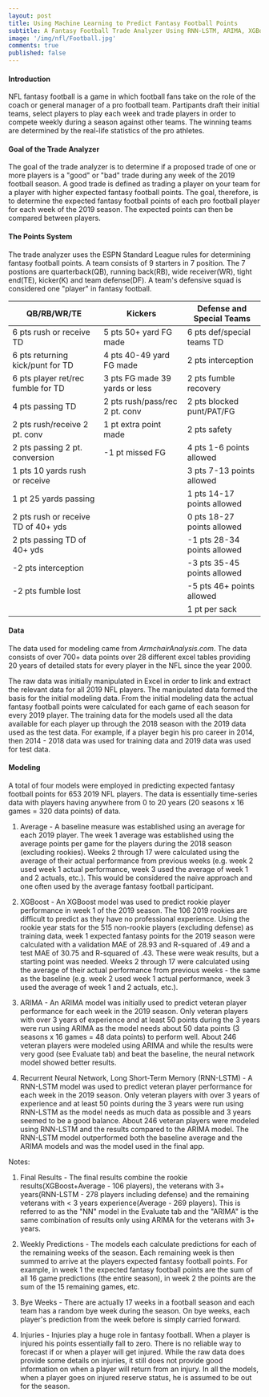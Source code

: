 ```yaml
---
layout: post
title: Using Machine Learning to Predict Fantasy Football Points
subtitle: A Fantasy Football Trade Analyzer Using RNN-LSTM, ARIMA, XGBoost and Dash
image: '/img/nfl/Football.jpg'
comments: true
published: false
---
```


#### Introduction

NFL fantasy football is a game in which football fans take on the role of the coach or general manager
of a pro football team.  Partipants draft their initial teams, select players to play each week and trade players
in order to compete weekly during a season against other teams.  The winning teams are determined by the
real-life statistics of the pro athletes.

#### Goal of the Trade Analyzer

The goal of the trade analyzer is to determine if a proposed trade of one or more players is a "good"
or "bad" trade during any week of the 2019 football season.  A good trade is defined as trading a player
on your team for a player with higher expected fantasy football points.  The goal, therefore, is to determine
the expected fantasy football points of each pro football player for each week of the 2019 season.  The expected
points can then be compared between players.

#### The Points System

The trade analyzer uses the ESPN Standard League rules for determining fantasy football points.
A team consists of 9 starters in 7 position.  The 7 postions are quarterback(QB), running back(RB),
wide receiver(WR), tight end(TE), kicker(K) and team defense(DF).  A team's defensive squad is
considered one "player" in fantasy football.

| QB/RB/WR/TE                          | Kickers                         | Defense and Special Teams |
| -------------------------------------|---------------------------------|---------------------------|
|6 pts rush or receive TD              |5 pts 50+ yard FG made           |6 pts def/special teams TD |
|6 pts returning kick/punt for TD      |4 pts 40-49 yard FG made         |2 pts interception         |
|6 pts player ret/rec fumble for TD    |3 pts FG made 39 yards or less   |2 pts fumble recovery      |
|4 pts passing TD                      |2 pts rush/pass/rec 2 pt. conv   |2 pts blocked punt/PAT/FG  |
|2 pts rush/receive 2 pt. conv         |1 pt extra point made            |2 pts safety               |
|2 pts passing 2 pt. conversion        |-1 pt missed FG                  |4 pts 1-6 points allowed   |
|1 pts 10 yards rush or receive        |                                 |3 pts 7-13 points allowed  |
|1 pt 25 yards passing                 |                                 |1 pts 14-17 points allowed |
|2 pts rush or receive TD of 40+ yds   |                                 |0 pts 18-27 points allowed |
|2 pts passing TD of 40+ yds           |                                 |-1 pts 28-34 points allowed|
|-2 pts interception                   |                                 |-3 pts 35-45 points allowed|
|-2 pts fumble lost                    |                                 |-5 pts 46+ points allowed  |
|                                      |                                 |1 pt per sack              |

#### Data

The data used for modeling came from *ArmchairAnalysis.com*.  The data consists of over 700+ data points
over 28 different excel tables providing 20 years of detailed stats for every player in the NFL since the
year 2000.

The raw data was initially manipulated in Excel in order to link and extract the relevant data for all
2019 NFL players.  The manipulated data formed the basis for the initial modeling data.
From the initial modeling data the actual fantasy football points were calculated for each game of each
season for every 2019 player.  The training data for the models used all the data available for each player
up through the 2018 season with the 2019 data used as the test data.  For example, if a player begin his
pro career in 2014, then 2014 - 2018 data was used for training data and 2019 data was used for test data.

#### Modeling

A total of four models were employed in predicting expected fantasy football points for 653 2019 NFL players.
The data is essentially time-series data with players having anywhere from 0 to 20 years (20 seasons x 16 games =
320 data points) of data.

1.  Average - A baseline measure was established using an average for each 2019 player.  The week 1 average
was established using the average points per game for the players during the 2018 season (excluding rookies).
Weeks 2 through 17 were calculated using the average of their actual performance from previous weeks
(e.g. week 2 used week 1 actual performance, week 3 used the average of week 1 and 2 actuals, etc.).  This
would be considered the naive approach and one often used by the average fantasy football participant.

2.  XGBoost - An XGBoost model was used to predict rookie player performance in week 1 of the 2019 season.
The 106 2019 rookies are difficult to predict as they have no professional experience.  Using the rookie year
stats for the 515 non-rookie players (excluding defense) as training data, week 1 expected fantasy points for
the 2019 season were calculated with a validation MAE of 28.93 and R-squared of .49 and a test MAE of 30.75
and R-squared of .43.  These were weak results, but a starting point was needed.  Weeks 2 through 17 were
calculated using the average of their actual performance from previous weeks - the same as the baseline
(e.g. week 2 used week 1 actual performance, week 3 used the average of week 1 and 2 actuals, etc.).

3.  ARIMA - An ARIMA model was initially used to predict veteran player performance for each week in the 2019 season.
Only veteran players with over 3 years of experience and at least 50 points during the 3 years were run using
ARIMA as the model needs about 50 data points (3 seasons x 16 games = 48 data points) to perform well.  About 246
veteran players were modeled using ARIMA and while the results were very good (see Evaluate tab) and beat the baseline,
the neural network model showed better results.

4.  Recurrent Neural Network, Long Short-Term Memory (RNN-LSTM) - A RNN-LSTM model was used to predict veteran
player performance for each week in the 2019 season.  Only veteran players with over 3 years of experience and
at least 50 points during the 3 years were run using RNN-LSTM as the model needs as much data as possible and 3
years seemed to be a good balance.  About 246 veteran players were modeled using RNN-LSTM and the results
compared to the ARIMA model.  The RNN-LSTM model outperformed both the baseline average and the ARIMA models and
was the model used in the final app.

Notes:

1. Final Results - The final results combine the rookie results(XGBoost+Average - 106 players), the veterans with 3+ years(RNN-LSTM -
278 players including defense) and the remaining veterans with < 3 years experience(Average - 269 players).  This is
referred to as the "NN" model in the Evaluate tab and the "ARIMA" is the same combination of results only using ARIMA
for the veterans with 3+ years.

2. Weekly Predictions - The models each calculate predictions for each of the remaining weeks of the season.  Each
remaining week is then summed to arrive at the players expected fantasy football points.  For example, in week 1
the expected fantasy football points are the sum of all 16 game predictions (the entire season), in week 2 the points are the sum of the
15 remaining games, etc.

3. Bye Weeks - There are actually 17 weeks in a football season and each team has a random bye week during the season.
On bye weeks, each player's prediction from the week before is simply carried forward.

4.  Injuries - Injuries play a huge role in fantasy football.  When a player is injured his points essentially fall to zero.
There is no reliable way to forecast if or when a player will get injured.  While the raw data does provide some details
on injuries, it still does not provide good information on when a player will return from an injury.  In all the models,
when a player goes on injured reserve status, he is assumed to be out for the season.

